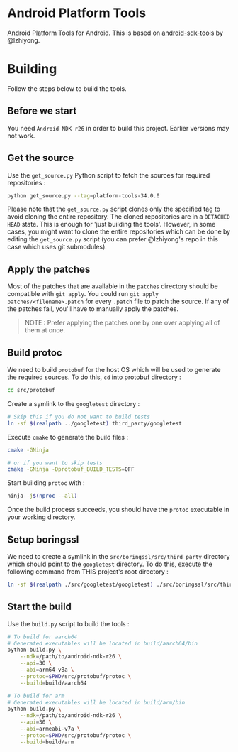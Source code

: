 # Android Platform Tools

Android Platform Tools for Android. This is based on [android-sdk-tools](https://github.com/lzhiyong/android-sdk-tools) by @lzhiyong.

# Building

Follow the steps below to build the tools.

## Before we start

You need `Android NDK r26` in order to build this project. Earlier versions may not work.

## Get the source

Use the `get_source.py` Python script to fetch the sources for required repositories :

```bash
python get_source.py --tag=platform-tools-34.0.0
```

Please note that the `get_source.py` script clones only the specified tag to avoid cloning the entire repository. The cloned repositories are in a `DETACHED HEAD` state. This is enough for 'just building the tools'. However, in some cases, you might want to clone the entire repositories which can be done by editing the `get_source.py` script (you can prefer @lzhiyong's repo in this case which uses git submodules).

## Apply the patches

Most of the patches that are available in the `patches` directory should be compatible with `git apply`. You could run `git apply patches/<filename>.patch` for every `.patch` file to patch the source. If any of the patches fail, you'll have to manually apply the patches.

> NOTE : Prefer applying the patches one by one over applying all of them at once.

## Build protoc

We need to build `protobuf` for the host OS which will be used to generate the required sources. To do this, `cd` into protobuf directory :
```bash
cd src/protobuf
```

Create a symlink to the `googletest` directory :
```bash
# Skip this if you do not want to build tests
ln -sf $(realpath ../googletest) third_party/googletest
```

Execute `cmake` to generate the build files :
```bash
cmake -GNinja

# or if you want to skip tests
cmake -GNinja -Dprotobuf_BUILD_TESTS=OFF
```

Start building `protoc` with :
```bash
ninja -j$(nproc --all)
```

Once the build process succeeds, you should have the `protoc` executable in your working directory.

## Setup boringssl

We need to create a symlink in the `src/boringssl/src/third_party` directory which should point to the `googletest` directory. To do this, execute the following command from THIS project's root directory :

```bash
ln -sf $(realpath ./src/googletest/googletest) ./src/boringssl/src/third_party/googletest
```

## Start the build

Use the `build.py` script to build the tools :
```bash
# To build for aarch64
# Generated executables will be located in build/aarch64/bin
python build.py \
    --ndk=/path/to/android-ndk-r26 \
    --api=30 \
    --abi=arm64-v8a \
    --protoc=$PWD/src/protobuf/protoc \
    --build=build/aarch64

# To build for arm
# Generated executables will be located in build/arm/bin
python build.py \
    --ndk=/path/to/android-ndk-r26 \
    --api=30 \
    --abi=armeabi-v7a \
    --protoc=$PWD/src/protobuf/protoc \
    --build=build/arm
```